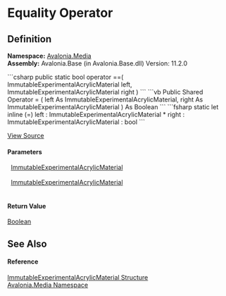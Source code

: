 # Equality Operator




## Definition
**Namespace:** <a href="N_Avalonia_Media">Avalonia.Media</a>  
**Assembly:** Avalonia.Base (in Avalonia.Base.dll) Version: 11.2.0

<Tabs groupId="api-code-preview">
<TabItem value="csharp" label="C#">
```csharp
public static bool operator ==(
	ImmutableExperimentalAcrylicMaterial left,
	ImmutableExperimentalAcrylicMaterial right
)
```
</TabItem>
<TabItem value="vb" label="VB">
```vb
Public Shared Operator = ( 
	left As ImmutableExperimentalAcrylicMaterial,
	right As ImmutableExperimentalAcrylicMaterial
) As Boolean
```
</TabItem>
<TabItem value="fsharp" label="F#">
```fsharp
static let inline (=)
        left : ImmutableExperimentalAcrylicMaterial * 
        right : ImmutableExperimentalAcrylicMaterial  : bool
```
</TabItem>
</Tabs>



<a href="https://github.com/AvaloniaUI/Avalonia/tree/master/src/Avalonia.Base/Media/ImmutableExperimentalAcrylicMaterial.cs#L65" title="View the source code">View Source</a>



#### Parameters
<dl><dt>  <a href="T_Avalonia_Media_ImmutableExperimentalAcrylicMaterial">ImmutableExperimentalAcrylicMaterial</a></dt><dd> </dd><dt>  <a href="T_Avalonia_Media_ImmutableExperimentalAcrylicMaterial">ImmutableExperimentalAcrylicMaterial</a></dt><dd> </dd></dl>

#### Return Value
<a href="https://learn.microsoft.com/dotnet/api/system.boolean" target="_blank" rel="noopener noreferrer">Boolean</a>

## See Also


#### Reference
<a href="T_Avalonia_Media_ImmutableExperimentalAcrylicMaterial">ImmutableExperimentalAcrylicMaterial Structure</a>  
<a href="N_Avalonia_Media">Avalonia.Media Namespace</a>  

